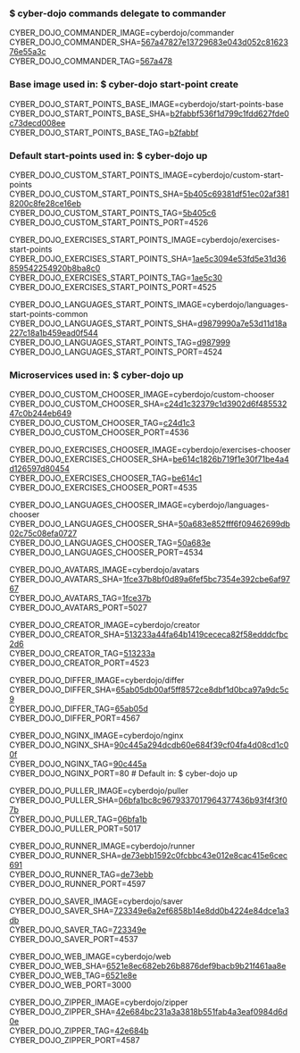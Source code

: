 ### $ cyber-dojo commands delegate to commander

CYBER_DOJO_COMMANDER_IMAGE=cyberdojo/commander
CYBER_DOJO_COMMANDER_SHA=[567a47827e13729683e043d052c8162376e55a3c](https://github.com/cyber-dojo/commander/commit/567a47827e13729683e043d052c8162376e55a3c)<br/>
CYBER_DOJO_COMMANDER_TAG=[567a478](https://hub.docker.com/layers/cyberdojo/commander/567a478/images/sha256-7a9e88220b54edf568eeee9f7b2ec3b2330adadc0b7c1992ad0353aa412e14d8)<br/>

### Base image used in: $ cyber-dojo start-point create

CYBER_DOJO_START_POINTS_BASE_IMAGE=cyberdojo/start-points-base
CYBER_DOJO_START_POINTS_BASE_SHA=[b2fabbf536f1d799c1fdd627fde0c73decd008ee](https://github.com/cyber-dojo/start-points-base/commit/b2fabbf536f1d799c1fdd627fde0c73decd008ee)<br/>
CYBER_DOJO_START_POINTS_BASE_TAG=[b2fabbf](https://hub.docker.com/layers/cyberdojo/start-points-base/b2fabbf/images/sha256-98ec05964426dee091992aac4cb8bdc3982402900838a36c2699580711f753b9)<br/>

### Default start-points used in: $ cyber-dojo up

CYBER_DOJO_CUSTOM_START_POINTS_IMAGE=cyberdojo/custom-start-points
CYBER_DOJO_CUSTOM_START_POINTS_SHA=[5b405c69381df51ec02af3818200c8fe28ce16eb](https://github.com/cyber-dojo/custom-start-points/commit/5b405c69381df51ec02af3818200c8fe28ce16eb)<br/>
CYBER_DOJO_CUSTOM_START_POINTS_TAG=[5b405c6](https://hub.docker.com/layers/cyberdojo/custom-start-points/5b405c6/images/sha256-11b96005b89e53d470f0a43d308a2eaafce48e917194ed448a65455f19e2aa15)<br/>
CYBER_DOJO_CUSTOM_START_POINTS_PORT=4526

CYBER_DOJO_EXERCISES_START_POINTS_IMAGE=cyberdojo/exercises-start-points
CYBER_DOJO_EXERCISES_START_POINTS_SHA=[1ae5c3094e53fd5e31d36859542254920b8ba8c0](https://github.com/cyber-dojo/exercises-start-points/commit/1ae5c3094e53fd5e31d36859542254920b8ba8c0)<br/>
CYBER_DOJO_EXERCISES_START_POINTS_TAG=[1ae5c30](https://hub.docker.com/layers/cyberdojo/exercises-start-points/1ae5c30/images/sha256-a47689a0a2e61e9adfcd6bd392a0dd977d9a5f8654e7b345626bf5a602f63e04)<br/>
CYBER_DOJO_EXERCISES_START_POINTS_PORT=4525

CYBER_DOJO_LANGUAGES_START_POINTS_IMAGE=cyberdojo/languages-start-points-common
CYBER_DOJO_LANGUAGES_START_POINTS_SHA=[d9879990a7e53d11d18a227c18a1b459ead0f544](https://github.com/cyber-dojo/languages-start-points/commit/d9879990a7e53d11d18a227c18a1b459ead0f544)<br/>
CYBER_DOJO_LANGUAGES_START_POINTS_TAG=[d987999](https://hub.docker.com/layers/cyberdojo/languages-start-points-common/d987999/images/sha256-90233d893a8a6671411a766225e6bbf9533ef948f6006072322799188908d38b)<br/>
CYBER_DOJO_LANGUAGES_START_POINTS_PORT=4524

### Microservices used in: $ cyber-dojo up

CYBER_DOJO_CUSTOM_CHOOSER_IMAGE=cyberdojo/custom-chooser
CYBER_DOJO_CUSTOM_CHOOSER_SHA=[c24d1c32379c1d3902d6f48553247c0b244eb649](https://github.com/cyber-dojo/custom-chooser/commit/c24d1c32379c1d3902d6f48553247c0b244eb649)<br/>
CYBER_DOJO_CUSTOM_CHOOSER_TAG=[c24d1c3](https://hub.docker.com/layers/cyberdojo/custom-chooser/c24d1c3/images/sha256-668e1b5e51b2672da494dc3a4728d6c79f4804c2543360660e19267042b431ae)<br/>
CYBER_DOJO_CUSTOM_CHOOSER_PORT=4536

CYBER_DOJO_EXERCISES_CHOOSER_IMAGE=cyberdojo/exercises-chooser
CYBER_DOJO_EXERCISES_CHOOSER_SHA=[be614c1826b719f1e30f71be4a4d126597d80454](https://github.com/cyber-dojo/exercises-chooser/commit/be614c1826b719f1e30f71be4a4d126597d80454)<br/>
CYBER_DOJO_EXERCISES_CHOOSER_TAG=[be614c1](https://hub.docker.com/layers/cyberdojo/exercises-chooser/be614c1/images/sha256-735e9dc5bfc03728829f6fb4b97fce4be87e0432f2cbba52c50e5221752f599d)<br/>
CYBER_DOJO_EXERCISES_CHOOSER_PORT=4535

CYBER_DOJO_LANGUAGES_CHOOSER_IMAGE=cyberdojo/languages-chooser
CYBER_DOJO_LANGUAGES_CHOOSER_SHA=[50a683e852fff6f09462699db02c75c08efa0727](https://github.com/cyber-dojo/languages-chooser/commit/50a683e852fff6f09462699db02c75c08efa0727)<br/>
CYBER_DOJO_LANGUAGES_CHOOSER_TAG=[50a683e](https://hub.docker.com/layers/cyberdojo/languages-chooser/50a683e/images/sha256-3a34fd84bb7a7ed0051e82424e8e195ca2355efa501f6c536ab7a7d7a79bd20c)<br/>
CYBER_DOJO_LANGUAGES_CHOOSER_PORT=4534

CYBER_DOJO_AVATARS_IMAGE=cyberdojo/avatars
CYBER_DOJO_AVATARS_SHA=[1fce37b8bf0d89a6fef5bc7354e392cbe6af9767](https://github.com/cyber-dojo/avatars/commit/1fce37b8bf0d89a6fef5bc7354e392cbe6af9767)<br/>
CYBER_DOJO_AVATARS_TAG=[1fce37b](https://hub.docker.com/layers/cyberdojo/avatars/1fce37b/images/sha256-c459c8ee3347210d198c5b55367398901fcc637a641ac10f684f4c1d12ef5ba7)<br/>
CYBER_DOJO_AVATARS_PORT=5027

CYBER_DOJO_CREATOR_IMAGE=cyberdojo/creator
CYBER_DOJO_CREATOR_SHA=[513233a44fa64b1419cececa82f58edddcfbc2d6](https://github.com/cyber-dojo/creator/commit/513233a44fa64b1419cececa82f58edddcfbc2d6)<br/>
CYBER_DOJO_CREATOR_TAG=[513233a](https://hub.docker.com/layers/cyberdojo/creator/513233a/images/sha256-1254842a6d48966b4910ff8f3cdd4a22c5ab1c9aa3714b1d382d6026e70a73aa)<br/>
CYBER_DOJO_CREATOR_PORT=4523

CYBER_DOJO_DIFFER_IMAGE=cyberdojo/differ
CYBER_DOJO_DIFFER_SHA=[65ab05db00af5ff8572ce8dbf1d0bca97a9dc5c9](https://github.com/cyber-dojo/differ/commit/65ab05db00af5ff8572ce8dbf1d0bca97a9dc5c9)<br/>
CYBER_DOJO_DIFFER_TAG=[65ab05d](https://hub.docker.com/layers/cyberdojo/differ/65ab05d/images/sha256-bd64a6cdf20d929a721c9b6d72fbcfc5af044ac0db259befb5ec93aec913b78c)<br/>
CYBER_DOJO_DIFFER_PORT=4567

CYBER_DOJO_NGINX_IMAGE=cyberdojo/nginx
CYBER_DOJO_NGINX_SHA=[90c445a294dcdb60e684f39cf04fa4d08cd1c00f](https://github.com/cyber-dojo/nginx/commit/90c445a294dcdb60e684f39cf04fa4d08cd1c00f)<br/>
CYBER_DOJO_NGINX_TAG=[90c445a](https://hub.docker.com/layers/cyberdojo/nginx/90c445a/images/sha256-0eceeda7e04ee5ea1a0f9fcff3d001aa033ae415c6ab604da003c4a99d77df12)<br/>
CYBER_DOJO_NGINX_PORT=80 # Default in: $ cyber-dojo up

CYBER_DOJO_PULLER_IMAGE=cyberdojo/puller
CYBER_DOJO_PULLER_SHA=[06bfa1bc8c9679337017964377436b93f4f3f07b](https://github.com/cyber-dojo/puller/commit/06bfa1bc8c9679337017964377436b93f4f3f07b)<br/>
CYBER_DOJO_PULLER_TAG=[06bfa1b](https://hub.docker.com/layers/cyberdojo/puller/06bfa1b/images/sha256-db5dcf97b418afbfc8a07b92348d485df163f561079237709a0c17c9f363c898)<br/>
CYBER_DOJO_PULLER_PORT=5017

CYBER_DOJO_RUNNER_IMAGE=cyberdojo/runner
CYBER_DOJO_RUNNER_SHA=[de73ebb1592c0fcbbc43e012e8cac415e6cec691](https://github.com/cyber-dojo/runner/commit/de73ebb1592c0fcbbc43e012e8cac415e6cec691)<br/>
CYBER_DOJO_RUNNER_TAG=[de73ebb](https://hub.docker.com/layers/cyberdojo/runner/de73ebb/images/sha256-e8d17e90f641c853d59fe61bdcc583049509fdbb725c661aa2e32c530240b376)<br/>
CYBER_DOJO_RUNNER_PORT=4597

CYBER_DOJO_SAVER_IMAGE=cyberdojo/saver
CYBER_DOJO_SAVER_SHA=[723349e6a2ef6858b14e8dd0b4224e84dce1a3db](https://github.com/cyber-dojo/saver/commit/723349e6a2ef6858b14e8dd0b4224e84dce1a3db)<br/>
CYBER_DOJO_SAVER_TAG=[723349e](https://hub.docker.com/layers/cyberdojo/saver/723349e/images/sha256-eebfbcf79bb7517a184149071ae5673b1d415dfd1e3b74acf1d4be62e62cf7e2)<br/>
CYBER_DOJO_SAVER_PORT=4537

CYBER_DOJO_WEB_IMAGE=cyberdojo/web
CYBER_DOJO_WEB_SHA=[6521e8ec682eb26b8876def9bacb9b21f461aa8e](https://github.com/cyber-dojo/web/commit/6521e8ec682eb26b8876def9bacb9b21f461aa8e)<br/>
CYBER_DOJO_WEB_TAG=[6521e8e](https://hub.docker.com/layers/cyberdojo/web/6521e8e/images/sha256-e6adba5a5c6426067e475c290a7338a0defaaf688c919977b48dafb5e2a575f0)<br/>
CYBER_DOJO_WEB_PORT=3000

CYBER_DOJO_ZIPPER_IMAGE=cyberdojo/zipper
CYBER_DOJO_ZIPPER_SHA=[42e684bc231a3a3818b551fab4a3eaf0984d6d0e](https://github.com/cyber-dojo/zipper/commit/42e684bc231a3a3818b551fab4a3eaf0984d6d0e)<br/>
CYBER_DOJO_ZIPPER_TAG=[42e684b](https://hub.docker.com/layers/cyberdojo/zipper/42e684b/images/sha256-4fe0289906e203500c47dc1cd60c0dfa7f6b41d6368ab93ef369bfeed0b6a2b9)<br/>
CYBER_DOJO_ZIPPER_PORT=4587

